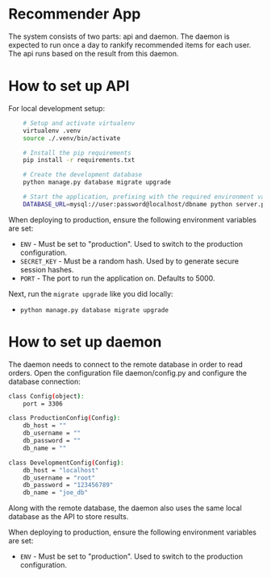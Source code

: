 # Recommender App

The system consists of two parts: api and daemon.
The daemon is expected to run once a day to rankify recommended items for each user.
The api runs based on the result from this daemon.

How to set up API
=================
For local development setup:
```bash
    # Setup and activate virtualenv
    virtualenv .venv
    source ./.venv/bin/activate

    # Install the pip requirements
    pip install -r requirements.txt

    # Create the development database
    python manage.py database migrate upgrade

    # Start the application, prefixing with the required environment variables
    DATABASE_URL=mysql://user:password@localhost/dbname python server.py
```

When deploying to production, ensure the following environment variables are set:

* `ENV` - Must be set to "production". Used to switch to the production configuration.
* `SECRET_KEY` - Must be a random hash. Used by to generate secure session hashes.
* `PORT` - The port to run the application on. Defaults to 5000.

Next, run the `migrate upgrade` like you did locally:

* `python manage.py database migrate upgrade`

How to set up daemon
====================
The daemon needs to connect to the remote database in order to read orders.
Open the configuration file daemon/config.py and configure the database connection:
```bash
class Config(object):
    port = 3306

class ProductionConfig(Config):
    db_host = ""
    db_username = ""
    db_password = ""
    db_name = ""

class DevelopmentConfig(Config):
    db_host = "localhost"
    db_username = "root"
    db_password = "123456789"
    db_name = "joe_db"
```
Along with the remote database, the daemon also uses the same local database as the API to store results.

When deploying to production, ensure the following environment variables are set:

* `ENV` - Must be set to "production". Used to switch to the production configuration.
